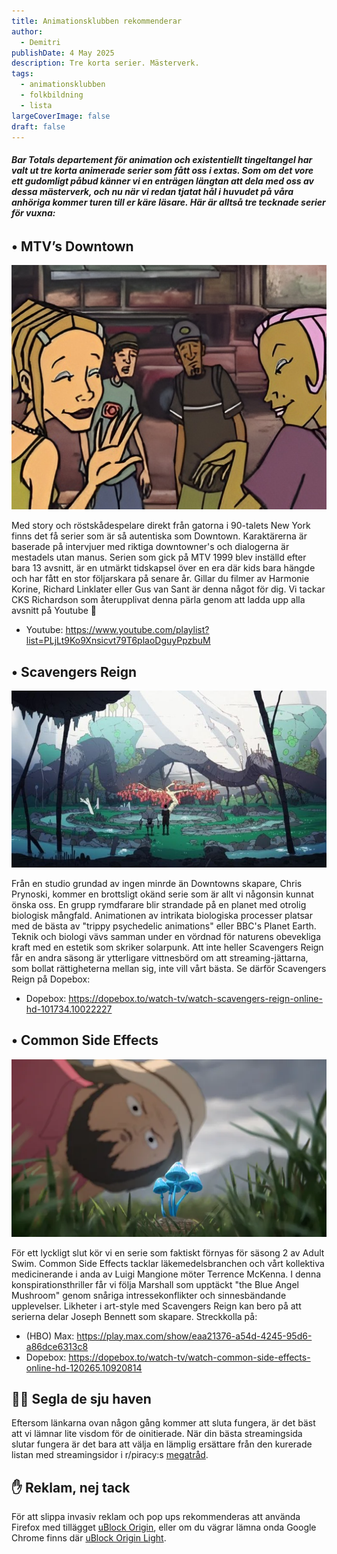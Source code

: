 ```yaml
---
title: Animationsklubben rekommenderar
author:
  - Demitri
publishDate: 4 May 2025
description: Tre korta serier. Mästerverk.
tags:
  - animationsklubben
  - folkbildning
  - lista
largeCoverImage: false
draft: false
---
```

###### **Bar Totals departement för animation och existentiellt tingeltangel har valt ut tre korta animerade serier som fått oss i extas. Som om det vore ett gudomligt påbud känner vi en enträgen längtan att dela med oss av dessa mästerverk, och nu när vi redan tjatat hål i huvudet på våra anhöriga kommer turen till er käre läsare. Här är alltså tre tecknade serier för vuxna:**

## • MTV’s Downtown

![MTV's Downtown](src/assets/downtown.jpeg)

Med story och röstskådespelare direkt från gatorna i 90-talets New York finns det få serier som är så autentiska som Downtown. Karaktärerna är baserade på intervjuer med riktiga downtowner's och dialogerna är mestadels utan manus. Serien som gick på MTV 1999 blev inställd efter bara 13 avsnitt, är en utmärkt tidskapsel över en era där kids bara hängde och har fått en stor följarskara på senare år. Gillar du filmer av Harmonie Korine, Richard Linklater eller Gus van Sant är denna något för dig. Vi tackar CKS Richardson som återupplivat denna pärla genom att ladda upp alla avsnitt på Youtube 🙏

* Youtube: https://www.youtube.com/playlist?list=PLjLt9Ko9Xnsicvt79T6plaoDguyPpzbuM

## • Scavengers Reign

![Scavengers Reign](src/assets/sr2.jpeg)

Från en studio grundad av ingen minrde än Downtowns skapare, Chris Prynoski, kommer en brottsligt okänd serie som är allt vi någonsin kunnat önska oss. En grupp rymdfarare blir strandade på en planet med otrolig biologisk mångfald. Animationen av intrikata biologiska processer platsar med de bästa av "trippy psychedelic animations" eller BBC's Planet Earth. Teknik och biologi vävs samman under en vördnad för naturens obevekliga kraft med en estetik som skriker solarpunk. Att inte heller Scavengers Reign får en andra säsong är ytterligare vittnesbörd om att streaming-jättarna, som bollat rättigheterna mellan sig, inte vill vårt bästa. Se därför Scavengers Reign på Dopebox:

* Dopebox: https://dopebox.to/watch-tv/watch-scavengers-reign-online-hd-101734.10022227

## • Common Side Effects

![Common Side Effects](src/assets/blue-angel.webp)

För ett lyckligt slut kör vi en serie som faktiskt förnyas för säsong 2 av Adult Swim. Common Side Effects tacklar läkemedelsbranchen och vårt kollektiva medicinerande i anda av Luigi Mangione möter Terrence McKenna. I denna konspirationsthriller får vi följa Marshall som upptäckt "the Blue Angel Mushroom" genom snåriga intressekonflikter och sinnesbändande upplevelser. Likheter i art-style med Scavengers Reign kan bero på att serierna delar Joseph Bennett som skapare. Streckkolla på:

* (HBO) Max: https://play.max.com/show/eaa21376-a54d-4245-95d6-a86dce6313c8
* Dopebox: https://dopebox.to/watch-tv/watch-common-side-effects-online-hd-120265.10920814


<div class="p-4 mt-16 rounded-md border-4 border-accent">
<h2 class="mt-2"> 🏴‍☠️ Segla de sju haven </h2>

Eftersom länkarna ovan någon gång kommer att sluta fungera, är det bäst att vi lämnar lite visdom för de oinitierade. När din bästa streamingsida slutar fungera är det bara att välja en lämplig ersättare från den kurerade listan med streamingsidor i r/piracy:s [megatråd](https://www.reddit.com/r/Piracy/wiki/megathread/movies_and_tv/#wiki_.D83D.DCD1_.279C_streaming).

<h2> ✋ Reklam, nej tack </h2>

För att slippa invasiv reklam och pop ups rekommenderas att använda Firefox med tillägget [uBlock Origin](https://addons.mozilla.org/en-US/firefox/addon/ublock-origin/), eller om du vägrar lämna onda Google Chrome finns där [uBlock Origin Light](https://chromewebstore.google.com/detail/ublock-origin-lite/ddkjiahejlhfcafbddmgiahcphecmpfh?pli=1).
</div>

